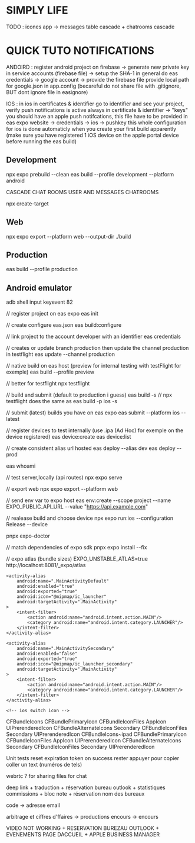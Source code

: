 # SIMPLY LIFE

TODO : icones app -> messages table cascade + chatrooms cascade

# QUICK TUTO NOTIFICATIONS

ANDOIRD : register android project on firebase -> generate new private key in service accounts (firebase file) -> setup the SHA-1 in general
do eas credentials -> google account -> provide the firebase file
provide local path for google.json in app.config (becareful do not share file with .gitignore, BUT dont ignore file in easignore)

IOS : in ios in certificates & identifier go to identifier and see your project, verify push notifications is active
always in certificate & identifier -> "keys" you should have an apple push notifcations, this file have to be provided in eas expo website -> credentials -> ios -> pushkey
this whole configuration for ios is done automaticly when you create your first build apparently (make sure you have registered 1 iOS device on the apple portal device before running the eas build)

## Development

npx expo prebuild --clean
eas build --profile development --platform android

CASCADE CHAT ROOMS USER AND MESSAGES CHATROOMS

npx create-target

## Web

npx expo export --platform web --output-dir ./build

## Production

eas build --profile production

## Android emulator

adb shell input keyevent 82

// register project on eas expo
eas init

// create configure eas.json
eas build:configure

// link project to the account developer with an identifier
eas credentials

// creates or update branch production then update the channel production in testflight
eas update --channel production

// native build on eas host (preview for internal testing with testFlight for exemple)
eas build --profile preview

// better for testflight
npx testflight

// build and submit (default to production i guess)
eas build -s // npx testflight does the same as eas build -p ios -s

// submit (latest) builds you have on eas expo
eas submit --platform ios --latest

// register devices to test internally (use .ipa (Ad Hoc) for exemple on the device registered)
eas device:create
eas device:list

// create consistent alias url hosted
eas deploy --alias dev
eas deploy --prod

eas whoami

// test server,locally (api routes)
npx expo serve

// export web
npx expo export --platform web

// send env var to expo host
eas env:create --scope project --name EXPO_PUBLIC_API_URL --value "https://api.example.com"

// realease build and choose device
npx expo run:ios --configuration Release --device

pnpx expo-doctor

// match dependencies of expo sdk
pnpx expo install --fix

// expo atlas (bundle sizes)
EXPO_UNSTABLE_ATLAS=true
http://localhost:8081/\_expo/atlas

<!-- android switch icon -->
<!-- Default Icon -->

    <activity-alias
    	android:name=".MainActivityDefault"
    	android:enabled="true"
    	android:exported="true"
    	android:icon="@mipmap/ic_launcher"
    	android:targetActivity=".MainActivity"
    >
    	<intent-filter>
    		<action android:name="android.intent.action.MAIN"/>
    		<category android:name="android.intent.category.LAUNCHER"/>
    	</intent-filter>
    </activity-alias>

<!-- Secondary Icon -->

    <activity-alias
    	android:name=".MainActivitySecondary"
    	android:enabled="false"
    	android:exported="true"
    	android:icon="@mipmap/ic_launcher_secondary"
    	android:targetActivity=".MainActivity"
    >
    	<intent-filter>
    		<action android:name="android.intent.action.MAIN"/>
    		<category android:name="android.intent.category.LAUNCHER"/>
    	</intent-filter>
    </activity-alias>

    <!-- ios switch icon -->

<key>CFBundleIcons</key>
<dict>
<key>CFBundlePrimaryIcon</key>
<dict>
<key>CFBundleIconFiles</key>
<array>
<string>AppIcon</string>
</array>
<key>UIPrerenderedIcon</key>
<false/>
</dict>
<key>CFBundleAlternateIcons</key>
<dict>
<key>Secondary</key>
<dict>
<key>CFBundleIconFiles</key>
<array>
<string>Secondary</string>
</array>
<key>UIPrerenderedIcon</key>
<false/>
</dict>
</dict>
</dict>
<key>CFBundleIcons~ipad</key>
<dict>
<key>CFBundlePrimaryIcon</key>
<dict>
<key>CFBundleIconFiles</key>
<array>
<string>AppIcon</string>
</array>
<key>UIPrerenderedIcon</key>
<false/>
</dict>
<key>CFBundleAlternateIcons</key>
<dict>
<key>Secondary</key>
<dict>
<key>CFBundleIconFiles</key>
<array>
<string>Secondary</string>
</array>
<key>UIPrerenderedIcon</key>
<false/>
</dict>
</dict>
</dict>


Unit tests
reset expiration token on success
rester appuyer pour copier coller un text (numéros de tels)

webrtc ? for sharing files for chat 

deep link + traduction + réservation bureau outlook + statistiques commissions + bloc note + réservation nom des bureaux 

code -> adresse email

arbitrage  et ciffres d'ffaires -> productions 
encours -> encours

VIDEO NOT WORKING + RESERVATION BUREZAU OUTLOOK + EVENEMENTS PAGE DACCUEIL + APPLE BUSINESS MANAGER